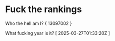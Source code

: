 # Fuck the rankings

Who the hell am I?
{ 13097002 }

What fucking year is it?
[ 2025-03-27T01:33:20Z ]
